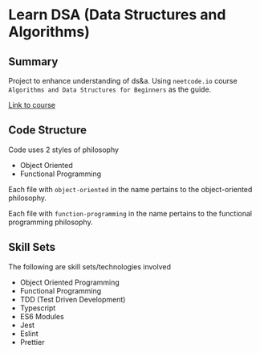 # Learn DSA (Data Structures and Algorithms)

## Summary

Project to enhance understanding of ds&a. Using `neetcode.io` course `Algorithms and Data Structures for Beginners` as the guide.

[Link to course](https://neetcode.io/courses/dsa-for-beginners)

## Code Structure

Code uses 2 styles of philosophy

- Object Oriented
- Functional Programming

Each file with `object-oriented` in the name pertains to
the object-oriented philosophy.

Each file with `function-programming` in the name pertains to the functional programming philosophy.

## Skill Sets

The following are skill sets/technologies involved

- Object Oriented Programming
- Functional Programming
- TDD (Test Driven Development)
- Typescript
- ES6 Modules
- Jest
- Eslint
- Prettier
